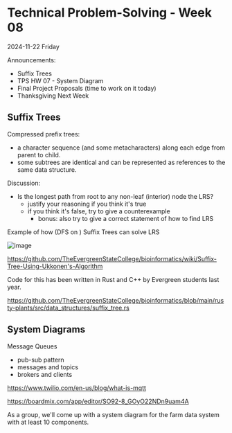 # Technical Problem-Solving - Week 08
2024-11-22 Friday

Announcements:
* Suffix Trees
* TPS HW 07 - System Diagram
* Final Project Proposals (time to work on it today)
* Thanksgiving Next Week

## Suffix Trees

Compressed prefix trees:
* a character sequence (and some metacharacters) along each edge from parent to child.
* some subtrees are identical and can be represented as references to the same data structure.

Discussion:
* Is the longest path from root to any non-leaf (interior) node the LRS?
  * justify your reasoning if you think it's true
  * if you think it's false, try to give a counterexample
    * bonus: also try to give a correct statement of how to find LRS

Example of how (DFS on ) Suffix Trees can solve LRS 

![image](https://github.com/user-attachments/assets/2631ca3d-6c73-4da5-96ea-de72d65f1b94)

https://github.com/TheEvergreenStateCollege/bioinformatics/wiki/Suffix-Tree-Using-Ukkonen's-Algorithm

Code for this has been written in Rust and C++ by Evergreen students last year.

https://github.com/TheEvergreenStateCollege/bioinformatics/blob/main/rusty-plants/src/data_structures/suffix_tree.rs

## System Diagrams

Message Queues 
* pub-sub pattern
* messages and topics
* brokers and clients

https://www.twilio.com/en-us/blog/what-is-mqtt

https://boardmix.com/app/editor/SO92-8_GOyO22NDn9uam4A

As a group, we'll come up with a system diagram for the farm data system with at least 10 components.

